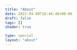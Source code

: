 ```yaml
---
title: "About"
date: 2022-04-09T16:44:40+08:00
draft: false
tags: []
shader: true

type: special
layout: "about"
---
```


<!--more-->
